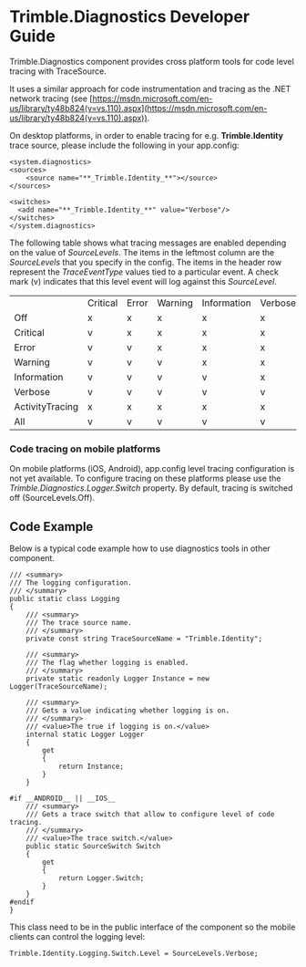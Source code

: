 # Trimble.Diagnostics Developer Guide


Trimble.Diagnostics component provides cross platform tools for code level tracing with TraceSource. 

It uses a similar approach for code instrumentation and tracing as the .NET network tracing (see [https://msdn.microsoft.com/en-us/library/ty48b824(v=vs.110).aspx](https://msdn.microsoft.com/en-us/library/ty48b824(v=vs.110).aspx)).

On desktop platforms, in order to enable tracing for e.g. **Trimble.Identity** trace source, please include the following in your app.config:
 
    <system.diagnostics>
    <sources>
        <source name="**_Trimble.Identity_**"></source>
    </sources>

    <switches>
      <add name="**_Trimble.Identity_**" value="Verbose"/>
    </switches>
    </system.diagnostics>

The following table shows what tracing messages are enabled depending on the value of *SourceLevels*.  The items in the leftmost column are the *SourceLevels* that you specify in the config.  The items in the header row represent the _TraceEventType_ values tied to a particular event.  A check mark (v) indicates that this level event will log against this *SourceLevel*.

<table>
  <tr>
    <td></td>
    <td>Critical</td>
    <td>Error</td>
    <td>Warning</td>
    <td>Information</td>
    <td>Verbose</td>
    <td>Start</td>
    <td>Stop</td>
    <td>Suspend</td>
    <td>Resume</td>
    <td>Transfer</td>
  </tr>
  <tr>
    <td>Off</td>
    <td>x</td>
    <td>x</td>
    <td>x</td>
    <td>x</td>
    <td>x</td>
    <td>x</td>
    <td>x</td>
    <td>x</td>
    <td>x</td>
    <td>x</td>
  </tr>
  <tr>
    <td>Critical</td>
    <td>v</td>
    <td>x</td>
    <td>x</td>
    <td>x</td>
    <td>x</td>
    <td>x</td>
    <td>x</td>
    <td>x</td>
    <td>x</td>
    <td>x</td>
  </tr>
  <tr>
    <td>Error</td>
    <td>v</td>
    <td>v</td>
    <td>x</td>
    <td>x</td>
    <td>x</td>
    <td>x</td>
    <td>x</td>
    <td>x</td>
    <td>x</td>
    <td>x</td>
  </tr>
  <tr>
    <td>Warning</td>
    <td>v</td>
    <td>v</td>
    <td>v</td>
    <td>x</td>
    <td>x</td>
    <td>x</td>
    <td>x</td>
    <td>x</td>
    <td>x</td>
    <td>x</td>
  </tr>
  <tr>
    <td>Information</td>
    <td>v</td>
    <td>v</td>
    <td>v</td>
    <td>v</td>
    <td>x</td>
    <td>x</td>
    <td>x</td>
    <td>x</td>
    <td>x</td>
    <td>x</td>
  </tr>
  <tr>
    <td>Verbose</td>
    <td>v</td>
    <td>v</td>
    <td>v</td>
    <td>v</td>
    <td>v</td>
    <td>x</td>
    <td>x</td>
    <td>x</td>
    <td>x</td>
    <td>x</td>
  </tr>
  <tr>
    <td>ActivityTracing</td>
    <td>x</td>
    <td>x</td>
    <td>x</td>
    <td>x</td>
    <td>x</td>
    <td>v</td>
    <td>v</td>
    <td>v</td>
    <td>v</td>
    <td>v</td>
  </tr>
  <tr>
    <td>All</td>
    <td>v</td>
    <td>v</td>
    <td>v</td>
    <td>v</td>
    <td>v</td>
    <td>v</td>
    <td>v</td>
    <td>v</td>
    <td>v</td>
    <td>v</td>
  </tr>
</table>


### Code tracing on mobile platforms

On mobile platforms (iOS, Android), app.config level tracing configuration is not yet available.  To configure tracing on these platforms please use the _Trimble.Diagnostics.Logger.Switch_ property. By default, tracing is switched off (SourceLevels.Off).


## Code Example
Below is a typical code example how to use diagnostics tools in other component. 

    /// <summary>
    /// The logging configuration.
    /// </summary>
    public static class Logging
    {
        /// <summary>
        /// The trace source name.
        /// </summary>
        private const string TraceSourceName = "Trimble.Identity";

        /// <summary>
        /// The flag whether logging is enabled.
        /// </summary>
        private static readonly Logger Instance = new Logger(TraceSourceName);

        /// <summary>
        /// Gets a value indicating whether logging is on.
        /// </summary>
        /// <value>The true if logging is on.</value>
        internal static Logger Logger
        {
            get
            {
                return Instance;
            }
        }

    #if __ANDROID__ || __IOS__
        /// <summary>
        /// Gets a trace switch that allow to configure level of code tracing.
        /// </summary>
        /// <value>The trace switch.</value>
        public static SourceSwitch Switch
        {
            get
            {
                return Logger.Switch;
            }
        }
    #endif
    } 

This class need to be in the public interface of the component so the mobile clients can control the logging level:

    Trimble.Identity.Logging.Switch.Level = SourceLevels.Verbose;
